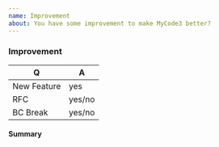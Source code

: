 ```yaml
---
name: Improvement
about: You have some improvement to make MyCode3 better?
---
```


### Improvement
<!-- Fill in the relevant information below to help triage your issue. -->

|    Q        |   A
|------------ | ------
| New Feature | yes
| RFC         | yes/no
| BC Break    | yes/no

#### Summary
<!-- Provide a summary of the improvement you are submitting. -->
